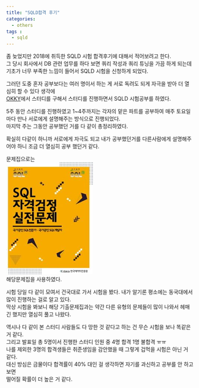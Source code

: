 ```yaml
---
title: "SQLD합격 후기"
categories: 
  - others
tags : 
  - sqld
---
```


좀 늦었지만 2018에 취득한 SQLD 시험 합격후기에 대해서 적어보려고 한다.<br>
그 당시 회사에서 DB 관련 업무를 하다 보면 쿼리 작성과 쿼리 튜닝을 가끔 하게 되는데<br>
기초가 너무 부족한 느낌이 들어서 SQLD 시험을 신청하게 되었다.

그러던 도중 혼자 공부보다는 여러 명이서 하는 게 서로 독려도 되게 자극을 받아 더 열심히 할 수 있다 생각에<br>[OKKY](https://okky.kr/articles/gathering)에서 스터디를 구해서 스터디를 진행하면서 SQLD 시험공부를 하였다.

5주 동안 스터디를 진행하였고 1~4주까지는 각자의 맡은 파트를 공부하여 매주 토요일마다 만나 서로에게 설명해주는 방식으로 진행되었다.<br>
마지막 주는 그동안 공부했던 거를 다 같이 총정리하였다.

확실히 다같이 하니까 서로에게 자극도 되고 내가 공부했던거를 다른사람에게 설명해주어야 하니 조금 더 열심히 공부 했던거 같다.

문제집으로는<br>
![IMAGE1](/assets/images/post/2019-10-09-sqld-review-image1.jpg)<br>
해당문제집을 사용하였다.

시험 당일 다 같이 모여서 건국대로 가서 시험을 봤다. 내가 알기론 평소에는 동국대에서 많이 진행하는 걸로 알고 있다.<br>
막상 시험을 봐보니 해당 기출문제집과는 약간 다른 유형의 문제들이 많이 나와서 헤매긴 했지만 열심히 풀고 나왔다.<br>

역시나 다 같이 본 스터디 사람들도 다 망한 것 같다고 하는 건 무슨 시험을 보나 똑같은 거 같다.<br>
그리고 발표일 총 5명이서 진행한 스터디 인원 중 4명 합격 1명 불합격 ㅠㅠ <br>
나를 제외한 3명의 합격생들은 취준생임을 감안했을 때 그렇게 겁먹을 시험은 아닌 거 같다.<br>
대신 방심은 금물이다 합격률이 40% 대인 걸 생각하면 자기를 과신하고 공부를 안 하고 보면<br>
떨어질 확률이 더 높은 거 같다.